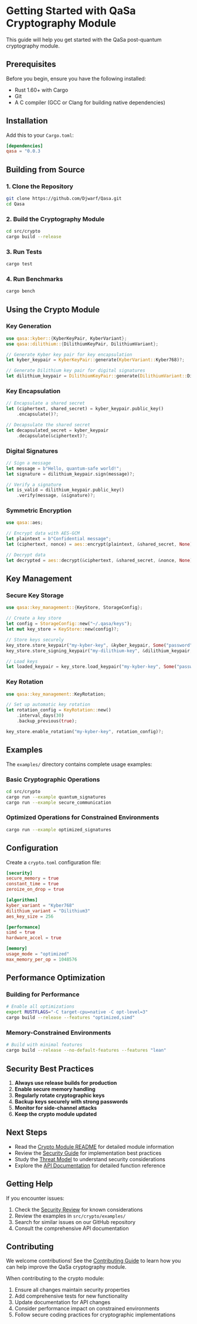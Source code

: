 # Getting Started with QaSa Cryptography Module

This guide will help you get started with the QaSa post-quantum cryptography module.

## Prerequisites

Before you begin, ensure you have the following installed:

- Rust 1.60+ with Cargo
- Git
- A C compiler (GCC or Clang for building native dependencies)

## Installation

Add this to your `Cargo.toml`:

```toml
[dependencies]
qasa = "0.0.3
```

## Building from Source

### 1. Clone the Repository

```bash
git clone https://github.com/Djwarf/Qasa.git
cd Qasa
```

### 2. Build the Cryptography Module

```bash
cd src/crypto
cargo build --release
```

### 3. Run Tests

```bash
cargo test
```

### 4. Run Benchmarks

```bash
cargo bench
```

## Using the Crypto Module

### Key Generation

```rust
use qasa::kyber::{KyberKeyPair, KyberVariant};
use qasa::dilithium::{DilithiumKeyPair, DilithiumVariant};

// Generate Kyber key pair for key encapsulation
let kyber_keypair = KyberKeyPair::generate(KyberVariant::Kyber768)?;

// Generate Dilithium key pair for digital signatures
let dilithium_keypair = DilithiumKeyPair::generate(DilithiumVariant::Dilithium3)?;
```

### Key Encapsulation

```rust
// Encapsulate a shared secret
let (ciphertext, shared_secret) = kyber_keypair.public_key()
    .encapsulate()?;

// Decapsulate the shared secret
let decapsulated_secret = kyber_keypair
    .decapsulate(&ciphertext)?;
```

### Digital Signatures

```rust
// Sign a message
let message = b"Hello, quantum-safe world!";
let signature = dilithium_keypair.sign(message)?;

// Verify a signature
let is_valid = dilithium_keypair.public_key()
    .verify(message, &signature)?;
```

### Symmetric Encryption

```rust
use qasa::aes;

// Encrypt data with AES-GCM
let plaintext = b"Confidential message";
let (ciphertext, nonce) = aes::encrypt(plaintext, &shared_secret, None)?;

// Decrypt data
let decrypted = aes::decrypt(&ciphertext, &shared_secret, &nonce, None)?;
```

## Key Management

### Secure Key Storage

```rust
use qasa::key_management::{KeyStore, StorageConfig};

// Create a key store
let config = StorageConfig::new("~/.qasa/keys");
let mut key_store = KeyStore::new(config)?;

// Store keys securely
key_store.store_keypair("my-kyber-key", &kyber_keypair, Some("password"))?;
key_store.store_signing_keypair("my-dilithium-key", &dilithium_keypair, Some("password"))?;

// Load keys
let loaded_keypair = key_store.load_keypair("my-kyber-key", Some("password"))?;
```

### Key Rotation

```rust
use qasa::key_management::KeyRotation;

// Set up automatic key rotation
let rotation_config = KeyRotation::new()
    .interval_days(30)
    .backup_previous(true);

key_store.enable_rotation("my-kyber-key", rotation_config)?;
```

## Examples

The `examples/` directory contains complete usage examples:

### Basic Cryptographic Operations

```bash
cd src/crypto
cargo run --example quantum_signatures
cargo run --example secure_communication
```

### Optimized Operations for Constrained Environments

```bash
cargo run --example optimized_signatures
```

## Configuration

Create a `crypto.toml` configuration file:

```toml
[security]
secure_memory = true
constant_time = true
zeroize_on_drop = true

[algorithms]
kyber_variant = "Kyber768"
dilithium_variant = "Dilithium3"
aes_key_size = 256

[performance]
simd = true
hardware_accel = true

[memory]
usage_mode = "optimized"
max_memory_per_op = 1048576
```

## Performance Optimization

### Building for Performance

```bash
# Enable all optimizations
export RUSTFLAGS="-C target-cpu=native -C opt-level=3"
cargo build --release --features "optimized,simd"
```

### Memory-Constrained Environments

```bash
# Build with minimal features
cargo build --release --no-default-features --features "lean"
```

## Security Best Practices

1. **Always use release builds for production**
2. **Enable secure memory handling**
3. **Regularly rotate cryptographic keys**
4. **Backup keys securely with strong passwords**
5. **Monitor for side-channel attacks**
6. **Keep the crypto module updated**

## Next Steps

- Read the [Crypto Module README](../../src/crypto/README.md) for detailed module information
- Review the [Security Guide](../api/security_guide.md) for implementation best practices
- Study the [Threat Model](../api/threat_model.md) to understand security considerations
- Explore the [API Documentation](../api/crypto_api.md) for detailed function reference

## Getting Help

If you encounter issues:

1. Check the [Security Review](../../src/crypto/security_review.md) for known considerations
2. Review the examples in `src/crypto/examples/`
3. Search for similar issues on our GitHub repository
4. Consult the comprehensive API documentation

## Contributing

We welcome contributions! See the [Contributing Guide](../../CONTRIBUTING.md) to learn how you can help improve the QaSa cryptography module.

When contributing to the crypto module:

1. Ensure all changes maintain security properties
2. Add comprehensive tests for new functionality
3. Update documentation for API changes
4. Consider performance impact on constrained environments
5. Follow secure coding practices for cryptographic implementations 